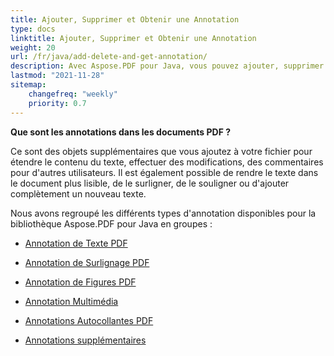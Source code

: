 ```yaml
---
title: Ajouter, Supprimer et Obtenir une Annotation
type: docs
linktitle: Ajouter, Supprimer et Obtenir une Annotation
weight: 20
url: /fr/java/add-delete-and-get-annotation/
description: Avec Aspose.PDF pour Java, vous pouvez ajouter, supprimer et obtenir une annotation de votre fichier PDF. Consultez toutes les listes d'annotations pour résoudre votre tâche.
lastmod: "2021-11-28"
sitemap:
    changefreq: "weekly"
    priority: 0.7
---
```


**Que sont les annotations dans les documents PDF ?**

Ce sont des objets supplémentaires que vous ajoutez à votre fichier pour étendre le contenu du texte, effectuer des modifications, des commentaires pour d'autres utilisateurs. Il est également possible de rendre le texte dans le document plus lisible, de le surligner, de le souligner ou d'ajouter complètement un nouveau texte.

Nous avons regroupé les différents types d'annotation disponibles pour la bibliothèque Aspose.PDF pour Java en groupes :

- [Annotation de Texte PDF](/pdf/fr/java/text-annotation/)
- [Annotation de Surlignage PDF](/pdf/fr/java/highlights-annotation/)
- [Annotation de Figures PDF](/pdf/fr/java/figures-annotation/)
- [Annotation Multimédia](/pdf/fr/java/multimedia-annotation/)

- [Annotations Autocollantes PDF](/pdf/fr/java/sticky-annotations/)
 - [Annotations supplémentaires](/pdf/fr/java/extra-annotations/)